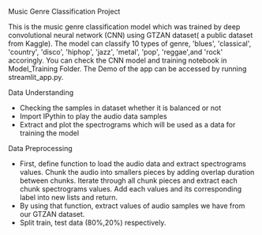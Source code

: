 Music Genre Classification Project 

This is the music genre classification model which was trained by deep convolutional neural network (CNN) using GTZAN dataset( a public dataset from Kaggle).
The model can classify 10 types of genre, 'blues', 'classical', 'country', 'disco', 'hiphop', 'jazz', 'metal', 'pop', 'reggae',and 'rock'  accoringly.
You can check the CNN model and training notebook in Model_Training Folder. The Demo of the app can be accessed by running streamlit_app.py.

Data Understanding
- Checking the samples in dataset whether it is balanced or not
- Import IPythin to play the audio data samples
- Extract and plot the spectrograms which will be used as a data for training the model

Data Preprocessing
- First, define function to load the audio data and extract spectrograms values. Chunk the audio into smallers pieces by adding overlap duration between chunks. Iterate through all chunk pieces and extract each chunk spectrograms values. Add each values and its corresponding label into new lists and return.
- By using that function, extract values of audio samples we have from our GTZAN dataset.
- Split train, test data (80%,20%) respectively.


  
